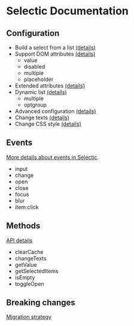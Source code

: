 # Selectic Documentation

## Configuration

* Build a select from a list [(details)](./list.md)
* Support DOM attributes [(details)](./domProperties.md)
  * value
  * disabled
  * multiple
  * placeholder
* Extended attributes [(details)](./extendedProperties.md)
* Dynamic list [(details)](./dynamic.md)
  * multiple
  * optgroup
* Advanced configuration [(details)](./params.md)
* Change texts [(details)](./changeText.md)
* Change CSS style [(details)](./css.md)

## Events

[More details about events in Selectic](./events.md).

* input
* change
* open
* close
* focus
* blur
* item:click

## Methods

[API details](./methods.md)

* clearCache
* changeTexts
* getValue
* getSelectedItems
* isEmpty
* toggleOpen

## Breaking changes

[Migration strategy](./breakingChanges.md)

